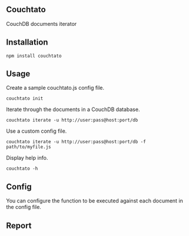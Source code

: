 Couchtato
---------

CouchDB documents iterator

Installation
------------

    npm install couchtato
    
Usage
-----

Create a sample couchtato.js config file.

    couchtato init
    
Iterate through the documents in a CouchDB database.

    couchtato iterate -u http://user:pass@host:port/db

Use a custom config file.

    couchtato iterate -u http://user:pass@host:port/db -f path/to/myfile.js

Display help info.

    couchtato -h

Config
------

You can configure the function to be executed against each document in the config file.



Report
------